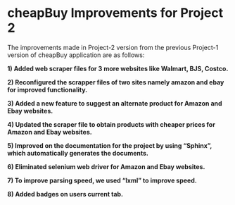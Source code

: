 # cheapBuy Improvements for Project 2 

The improvements made in Project-2 version from the previous Project-1 version of cheapBuy application are as follows:

**1) Added web scraper files for 3 more websites like Walmart, BJS, Costco.**

**2) Reconfigured the scrapper files of two sites namely amazon and ebay for improved functionality.**

**3) Added a new feature to suggest an alternate product for Amazon and Ebay websites.**

**4) Updated the scraper file to obtain products with cheaper prices for Amazon and Ebay websites.**

**5) Improved on the documentation for the project by using “Sphinx”, which automatically generates the documents.**

**6) Eliminated selenium web driver for Amazon and Ebay websites.**

**7) To improve parsing speed, we used “lxml” to improve speed.**

**8) Added badges on users current tab.**

